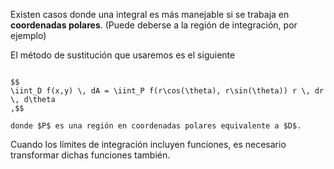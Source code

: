 Existen casos donde una integral es más manejable si se trabaja en **coordenadas polares**. (Puede deberse a la región de integración, por ejemplo)

El método de sustitución que usaremos es el siguiente

```ad-theorem

$$
\iint_D f(x,y) \, dA = \iint_P f(r\cos(\theta), r\sin(\theta)) r \, dr \, d\theta
,$$

donde $P$ es una región en coordenadas polares equivalente a $D$.

```

Cuando los límites de integración incluyen funciones, es necesario transformar dichas funciones también.
